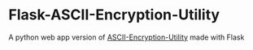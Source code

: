 # Flask-ASCII-Encryption-Utility

A python web app version of [ASCII-Encryption-Utility](https://www.github.com/rk012/ASCII-Encryption-Utility) made with Flask
